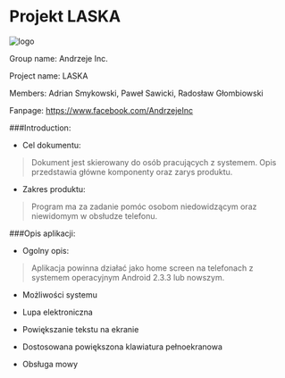 Projekt LASKA
=============
![logo](https://scontent-a-ams.xx.fbcdn.net/hphotos-frc1/999339_151809135009058_1091853964_n.jpg)

Group name: Andrzeje Inc.

Project name: LASKA

Members: Adrian Smykowski, Paweł Sawicki, Radosław Głombiowski

Fanpage: https://www.facebook.com/AndrzejeInc



###Introduction:

* Cel dokumentu:		

>Dokument jest skierowany do osób pracujących z systemem. Opis przedstawia główne komponenty oraz zarys produktu.

* Zakres produktu:

>Program ma za zadanie pomóc osobom niedowidzącym oraz niewidomym w obsłudze telefonu.


###Opis aplikacji:

* Ogolny opis:

>Aplikacja powinna działać jako home screen na telefonach z systemem operacyjnym Android 2.3.3 lub nowszym.

* Możliwości systemu

 * Lupa elektroniczna
 * Powiększanie tekstu na ekranie
 * Dostosowana powiększona klawiatura pełnoekranowa
 * Obsługa mowy
